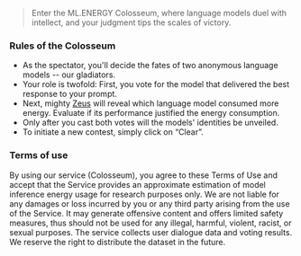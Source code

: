 > Enter the ML.ENERGY Colosseum, where language models duel with intellect, and your judgment tips the scales of victory.

### Rules of the Colosseum

- As the spectator, you'll decide the fates of two anonymous language models -- our gladiators.
- Your role is twofold: First, you vote for the model that delivered the best response to your prompt.
- Next, mighty [Zeus](https://ml.energy/zeus) will reveal which language model consumed more energy. Evaluate if its performance justified the energy consumption.
- Only after you cast both votes will the models' identities be unveiled.
- To initiate a new contest, simply click on “Clear”.

### Terms of use
By using our service (Colosseum), you agree to these Terms of Use and accept that the Service provides an approximate estimation of model inference energy usage for research purposes only. We are not liable for any damages or loss incurred by you or any third party arising from the use of the Service. It may generate offensive content and offers limited safety measures, thus should not be used for any illegal, harmful, violent, racist, or sexual purposes. The service collects user dialogue data and voting results. We reserve the right to distribute the dataset in the future.
